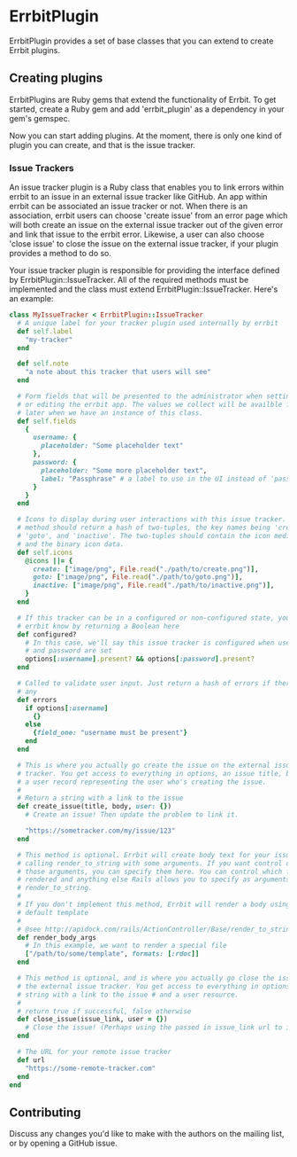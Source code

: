 # ErrbitPlugin

ErrbitPlugin provides a set of base classes that you can extend to create
Errbit plugins.

## Creating plugins

ErrbitPlugins are Ruby gems that extend the functionality of Errbit. To get
started, create a Ruby gem and add 'errbit_plugin' as a dependency in your
gem's gemspec.

Now you can start adding plugins. At the moment, there is only one kind of
plugin you can create, and that is the issue tracker.

### Issue Trackers

An issue tracker plugin is a Ruby class that enables you to link errors within
errbit to an issue in an external issue tracker like GitHub. An app within
errbit can be associated an issue tracker or not. When there is an association,
errbit users can choose 'create issue' from an error page which will both
create an issue on the external issue tracker out of the given error and link
that issue to the errbit error. Likewise, a user can also choose 'close issue'
to close the issue on the external issue tracker, if your plugin provides a
method to do so.

Your issue tracker plugin is responsible for providing the interface defined by
ErrbitPlugin::IssueTracker. All of the required methods must be implemented and
the class must extend ErrbitPlugin::IssueTracker. Here's an example:

```ruby
class MyIssueTracker < ErrbitPlugin::IssueTracker
  # A unique label for your tracker plugin used internally by errbit
  def self.label
    "my-tracker"
  end

  def self.note
    "a note about this tracker that users will see"
  end

  # Form fields that will be presented to the administrator when setting up
  # or editing the errbit app. The values we collect will be availble for use
  # later when we have an instance of this class.
  def self.fields
    {
      username: {
        placeholder: "Some placeholder text"
      },
      password: {
        placeholder: "Some more placeholder text",
        label: "Passphrase" # a label to use in the UI instead of 'password'
      }
    }
  end

  # Icons to display during user interactions with this issue tracker. This
  # method should return a hash of two-tuples, the key names being 'create',
  # 'goto', and 'inactive'. The two-tuples should contain the icon media type
  # and the binary icon data.
  def self.icons
    @icons ||= {
      create: ["image/png", File.read("./path/to/create.png")],
      goto: ["image/png", File.read("./path/to/goto.png")],
      inactive: ["image/png", File.read("./path/to/inactive.png")],
    }
  end

  # If this tracker can be in a configured or non-configured state, you can let
  # errbit know by returning a Boolean here
  def configured?
    # In this case, we'll say this issue tracker is configured when username
    # and password are set
    options[:username].present? && options[:password].present?
  end

  # Called to validate user input. Just return a hash of errors if there are
  # any
  def errors
    if options[:username]
      {}
    else
      {field_one: "username must be present"}
    end
  end

  # This is where you actually go create the issue on the external issue
  # tracker. You get access to everything in options, an issue title, body and
  # a user record representing the user who's creating the issue.
  #
  # Return a string with a link to the issue
  def create_issue(title, body, user: {})
    # Create an issue! Then update the problem to link it.

    "https://sometracker.com/my/issue/123"
  end

  # This method is optional. Errbit will create body text for your issue by
  # calling render_to_string with some arguments. If you want control over
  # those arguments, you can specify them here. You can control which file is
  # rendered and anything else Rails allows you to specify as arguments in
  # render_to_string.
  #
  # If you don't implement this method, Errbit will render a body using a
  # default template
  #
  # @see http://apidock.com/rails/ActionController/Base/render_to_string
  def render_body_args
    # In this example, we want to render a special file
    ["/path/to/some/template", formats: [:rdoc]]
  end

  # This method is optional, and is where you actually go close the issue on
  # the external issue tracker. You get access to everything in options, a
  # string with a link to the issue # and a user resource.
  #
  # return true if successful, false otherwise
  def close_issue(issue_link, user = {})
    # Close the issue! (Perhaps using the passed in issue_link url to identify it.)
  end

  # The URL for your remote issue tracker
  def url
    "https://some-remote-tracker.com"
  end
end
```

## Contributing

Discuss any changes you'd like to make with the authors on the mailing list, or
by opening a GitHub issue.
